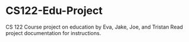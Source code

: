# CS122-Edu-Project
CS 122 Course project on education by Eva, Jake, Joe, and Tristan
Read project documentation for instructions. 
